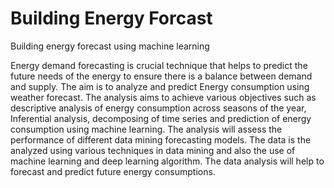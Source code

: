 # Building Energy Forcast
Building energy forecast using machine learning

Energy demand forecasting is crucial technique that helps to predict the future needs of the energy to ensure there is a balance between demand and supply. The aim is to analyze and predict Energy consumption using weather forecast. The analysis aims to achieve various objectives such as descriptive analysis of energy consumption across seasons of the year, Inferential analysis, decomposing of time series and prediction of energy consumption using machine learning. The analysis will assess the performance of different data mining forecasting models. The data is the analyzed using various techniques in data mining and also the use of machine learning and deep learning algorithm. The data analysis will help to forecast and predict future energy consumptions.
